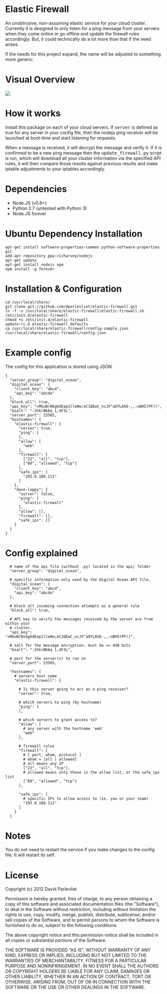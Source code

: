 Elastic Firewall
================

An unobtrusive, non-assuming elastic service for your cloud cluster. Currently
it is designed to only listen for a ping message from your servers when they
come online or go offline and update the firewall rules accordingly. But, it
could technically do a lot more than that if the need arises.

If the needs for this project expand, the name will be adjusted to something more
generic.


Visual Overview
===============
<img src="http://c2journal.com/wp-content/uploads/2013/03/Workspace-1_240.jpeg">


How it works
============
Install this package on each of your cloud servers. If <tt>server</tt> is defined
as true for any server in your config file, then the nodejs ping receiver will
be launched at boot-time and start listening for requests.

When a message is received, it will decrypt the message and verify it. If it is
confirmed to be a new ping message then the <tt>update_firewall.py</tt> script
is run, which will download all your cluster information via the specified API
rules, it will then compare those results against previous results and make
iptable adjustments to your iptables accordingly.


Dependencies
============

  * Node.JS (v0.8+)
  * Python 2.7 (untested with Python 3)
  * Node.JS forever


Ubuntu Dependency Installation
==============================
```
apt-get install software-properties-common python-software-properties git
add-apt-repository ppa:richarvey/nodejs
apt-get update
apt-get install nodejs npm
npm install -g forever
```


Installation & Configuration
============================
```
cd /usr/local/share/
git clone git://github.com/dparlevliet/elastic-firewall.git
ln -f -s /usr/local/share/elastic-firewall/elastic-firewall.sh /etc/init.d/elastic-firewall
chmod +x /etc/init.d/elastic-firewall
update-rc.d elastic-firewall defaults
cp /usr/local/share/elastic-firewall/config-sample.json /usr/local/share/elastic-firewall/config.json
```

Example config
==============
The config for this application is stored using JSON.
```
{
  "server_group": "digital_ocean",
  "digital_ocean": {
    "client_key": "abcd",
    "api_key": "abcde"
  },
  "block_all": true,
  "api_key": "=MGuNrNGg6dEap1lle#w;eC1QEwC_ncJV^aOYLA56-,,:oBH5)PF))",
  "bsalt": ":2hk)BKAq 1,4F3L",
  "server_port": 23565,
  "hostnames": {
    "elastic-firewall": {
      "server": true,
      "ping": [
      ],
      "allow": [
        "web"
      ],
      "firewall": [
        ["22", "all", "tcp"],
        ["80", "allowed", "tcp"]
      ],
      "safe_ips": [
        "192.0.188.111"
      ]
    },
    "dave-lappy": {
      "server": false,
      "ping": [
        "elastic-firewall"
      ],
      "allow": [],
      "firewall": [],
      "safe_ips": []
    }
  }
}
```

Config explained
================
```
  # name of the api file (without .py) located in the api/ folder
  "server_group": "digital_ocean",

  # specific information only used by the Digital Ocean API file.
  "digital_ocean": {
    "client_key": "abcd",
    "api_key": "abcde"
  },

  # block all incoming connection attempts as a general rule
  "block_all": true,

  # API key to verify the messages received by the server are from within your
  # cluster.
  "api_key": "=MGuNrNvGg6dEap1lle#w;eC1QEwC_ncJV^aOYLA56-,,:oBH5)PF))",

  # salt for the message encryption. must be <= 448 bits
  "bsalt": ":2hk)BKAq 1,4F3L",

  # port for the server(s) to run on
  "server_port": 23565,

  "hostnames": {
    # servers host name
    "elastic-firewall": {

      # Is this server going to act as a ping receiver?
      "server": true,

      # which servers to ping (by hostname)
      "ping": [
      ],

      # which servers to grant access to?
      "allow": [
        # any server with the hostname 'web'
        "web"
      ],

      # firewall rules
      "firewall": [
        # [ port, whom, protocol ]
        # whom = [all | allowed]
        # all means any IP
        ["22", "all", "tcp"],
        # allowed means only those in the allow list, or the safe_ips list
        ["80", "allowed", "tcp"]
      ],

      "safe_ips": [
        # specific IPs to allow access to (ie. you or your team)
        "192.0.188.111"
      ]
    }
  }
```


Notes
=====
You do not need to restart the service if you make changes to the config file. It will restart its self.


License
=======
Copyright (c) 2012 David Parlevliet

Permission is hereby granted, free of charge, to any person
obtaining a copy of this software and associated documentation
files (the "Software"), to deal in the Software without
restriction, including without limitation the rights to use,
copy, modify, merge, publish, distribute, sublicense, and/or sell
copies of the Software, and to permit persons to whom the
Software is furnished to do so, subject to the following
conditions:

The above copyright notice and this permission notice shall be
included in all copies or substantial portions of the Software.

THE SOFTWARE IS PROVIDED "AS IS", WITHOUT WARRANTY OF ANY KIND,
EXPRESS OR IMPLIED, INCLUDING BUT NOT LIMITED TO THE WARRANTIES
OF MERCHANTABILITY, FITNESS FOR A PARTICULAR PURPOSE AND
NONINFRINGEMENT. IN NO EVENT SHALL THE AUTHORS OR COPYRIGHT
HOLDERS BE LIABLE FOR ANY CLAIM, DAMAGES OR OTHER LIABILITY,
WHETHER IN AN ACTION OF CONTRACT, TORT OR OTHERWISE, ARISING
FROM, OUT OF OR IN CONNECTION WITH THE SOFTWARE OR THE USE OR
OTHER DEALINGS IN THE SOFTWARE.

